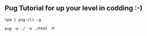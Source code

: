## Pug Tutorial for up your level in codding :-)

```
npm i pug-cli -g
```

```
pug -w ./ -o ./html -P
```
